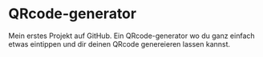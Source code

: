 # QRcode-generator
Mein erstes Projekt auf GitHub. Ein QRcode-generator wo du ganz einfach etwas eintippen und dir deinen QRcode genereieren lassen kannst.

